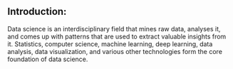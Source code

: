 ## Introduction:
Data science is an interdisciplinary field that mines raw data, analyses it, and comes up with patterns that are used to extract valuable insights from it. Statistics, computer science, machine learning, deep learning, data analysis, data visualization, and various other technologies form the core foundation of data science.

